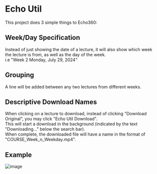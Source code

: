 # Echo Util
This project does 3 simple things to Echo360:
## Week/Day Specification
Instead of just showing the date of a lecture, it will also show which week the lecture is from, as well as the day of the week.  
i.e "Week 2 Monday, July 29, 2024"
## Grouping
A line will be added between any two lectures from different weeks.  
## Descriptive Download Names
When clicking on a lecture to download, instead of clicking "Download Original", you may click "Echo Util Download".  
This will start a download in the background (indicated by the text "Downloading..." below the search bar).  
When complete, the downloaded file will have a name in the format of "COURSE_Week_n_Weekday.mp4".
## Example
![image](https://github.com/user-attachments/assets/a71cf5a6-abc8-4477-9ff1-b39489d2d60f)
